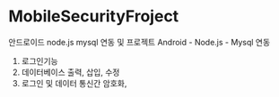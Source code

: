 # MobileSecurityFroject
안드로이드 node.js mysql 연동 및  프로젝트
Android - Node.js - Mysql 연동
1. 로그인기능
2. 데이터베이스 출력, 삽입, 수정
3. 로그인 및 데이터 통신간 암호화, 
